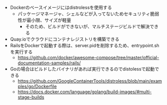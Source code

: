 - Dockerのベースイメージにはdistrolessを使用する
    - パッケージマネージャ、シェルなどが入ってないためセキュリティ脆弱性が最小限、サイズが軽量
        - そのため、ビルドができないが、マルチステージビルドで解決できる
- Quay.ioでクラウドにコンテナレジストリを構築できる
- RailsをDockerで起動する際は、server.pidを削除するため、entrypoint.shを実行する
    - https://github.com/docker/awesome-compose/tree/master/official-documentation-samples/rails/
- Goの場合はビルドしたバイナリがあれば実行できるのでdistolessで起動できる
    - https://github.com/GoogleContainerTools/distroless/blob/main/examples/go/Dockerfile
    - https://docs.docker.com/language/golang/build-images/#multi-stage-builds
